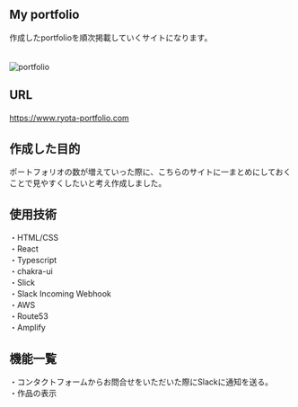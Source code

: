   
## My portfolio

作成したportfolioを順次掲載していくサイトになります。  
　
  
![portfolio](https://user-images.githubusercontent.com/76856337/114117690-34e08800-9922-11eb-8bf2-f603575fd5ed.png)

## URL  

https://www.ryota-portfolio.com
　　

## 作成した目的　
  
ポートフォリオの数が増えていった際に、こちらのサイトに一まとめにしておくことで見やすくしたいと考え作成しました。  
  

## 使用技術  
  
・HTML/CSS  
・React  
・Typescript  
・chakra-ui  
・Slick  
・Slack Incoming Webhook  
・AWS  
  ・Route53  
  ・Amplify  


## 機能一覧  
  
・コンタクトフォームからお問合せをいただいた際にSlackに通知を送る。  
・作品の表示  
